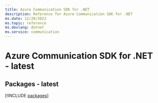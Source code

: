 ```yaml
---
title: Azure Communication SDK for .NET
description: Reference for Azure Communication SDK for .NET
ms.date: 12/20/2023
ms.topic: reference
ms.devlang: dotnet
ms.service: communication
---
```

# Azure Communication SDK for .NET - latest
## Packages - latest
[!INCLUDE [packages](communication-index.md)]